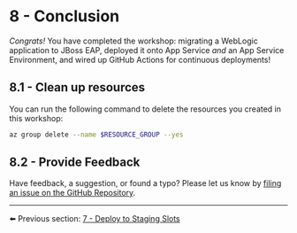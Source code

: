# 8 - Conclusion

*Congrats!* You have completed the workshop: migrating a WebLogic application to JBoss EAP, deployed it onto App Service *and* an App Service Environment, and wired up GitHub Actions for continuous deployments!

## 8.1 - Clean up resources

You can run the following command to delete the resources you created in this workshop:

```bash
az group delete --name $RESOURCE_GROUP --yes
```

## 8.2 - Provide Feedback

Have feedback, a suggestion, or found a typo? Please let us know by [filing an issue on the GitHub Repository](https://github.com/Azure-Samples/workshop-migrate-jboss-on-app-service/issues/new).

---

⬅️ Previous section: [7 - Deploy to Staging Slots](7-deploy-to-staging-slots.md)
